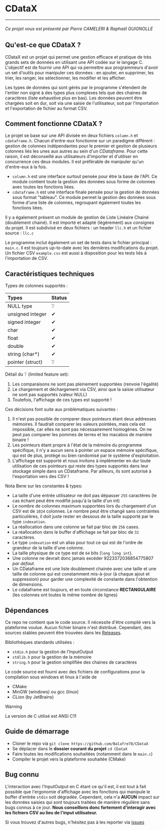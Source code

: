 # CDataX

---

###### Ce projet vous est présenté par Pierre CAMELERI & Raphaël GUIGNOLLE

## Qu'est-ce que CDataX ?

CDataX est un projet qui permet une gestion efficace et pratique de très grands sets de données en utilisant une API
codée sur le langage C. L'objectif est de fournir une API qui va permettre aux programmeurs d'avoir un set d'outils
pour manipuler ces données : en ajouter, en supprimer, les trier, les ranger, les sélectionner, les modifier et les
afficher.

Les types de données qui sont gérés par le programme s'étendent de l'entier non signé à des types plus complexes tels
que des chaines de caractères (liste exhaustive plus en bas). Les données peuvent être chargées soit en dur, soit via
une saisie de l'utilisateur, soit par l'importation et l'exportation de fichier au format CSV.

## Comment fonctionne CDataX ?

Le projet se base sur une API divisée en deux fichiers `column.h` et `cdataframe.h`. Chacun d'entre-eux fonctionne sur
un paradigme différent : gestion de colonnes indépendantes pour le premier et gestion de plusieurs colonnes liés les
unes aux autres au sein d'un *CDataframe*. Pour cette raison, il est déconseillé aux utilisateurs d'importer et
d'utiliser en concurrence ces deux modules. Il est préférable de manipuler qu'un d'entre-eux à la fois.

* `column.h` est une interface surtout pensée pour être la base de l'API. Ce module contient toute la gestion des
  données sous forme de colonnes avec toutes les fonctions liées.
* `cdataframe.h` est une interface finale pensée pour la gestion de données sous format "tableau". Ce module permet la
  gestion des données sous forme d'une liste de colonnes, regroupant également toutes les fonctions liées.

Il y a également présent un module de gestion de Liste Linéaire Chainé (doublement chainé). Il est importé et adapté
(légèrement) aux consignes du projet. Il est subdivisé en deux fichiers : un header `llc.h` et un fichier source : `llc.c`

Le programme inclut également un set de tests dans le fichier principal : `main.c`.
Il est toujours up-to-date avec les dernières modifications du projet.
Un fichier CSV `example.csv` est aussi à disposition pour les tests liés à l'importation de CSV.

## Caractéristiques techniques

Types de colonnes supportés :

| Types            | Status |
|:-----------------|:-------|
| NULL type        | ❔      |
| unsigned integer | ✔      |
| signed integer   | ✔      |
| char             | ✔      |
| float            | ✔      |
| double           | ✔      |
| string (char*)   | ✔      |
| pointer (struct) | ❔      |

Détail du ❔ (limited feature set):

1. Les comparaisons ne sont pas pleinement supportées (renvoie l'égalité)
2. Le chargement et déchargement via CSV, ainsi que la saisie utilisateur ne sont pas supportés (valeur NULL)
3. Toutefois, l'affichage de ces types est supporté !

Ces décisions font suite aux problématiques suivantes :

1. Il n'est pas possible de comparer deux pointeurs étant deux addresses mémoires. Il faudrait comparer les valeurs
   pointées, mais cela est impossible, car elles ne sont pas nécessairement homogènes. On ne peut
   pas comparer les pommes de terres et les macabos de manière binaire !
2. Les pointeurs étant propre à l'état de la mémoire du programme spécifique, il n'y a aucun sens à pointer un espace
   mémoire spécifique, qui est de plus, protégé ou bien randomisé par le système d'exploitation.
3. L'affichage est supporté et nous invitons à implémenter en dur toute utilisation de ces pointeurs qui reste des
   types supportés dans leur stockage simple dans un CDataframe. Par ailleurs, ils sont autorisé à l'exportation vers des CSV !

Nota Bene sur les constantes & types:

* La taille d'une entrée utilisateur ne doit pas dépasser `255` caractères (le cas échant peut être modifié jusqu'à la
  taille d'un int)
* Le nombre de colonnes maximum supportées lors du chargement d'un CSV est de `1024` colonnes. Le nombre peut être changé
  sans contraintes particulières, il doit juste rester en dessous de la taille supporté par le type `indexation`.
* La réallocation dans une colonne se fait par bloc de `256` cases.
* La réallocation dans le buffer d'affichage se fait par bloc de `32` caractères.
* Le type `indexation` est un alias pour tout ce qui est de l'ordre de grandeur de la taille d'une colonne.
* La taille physique de ce type est de `64` bits (`long long int`).
* Une colonne ne devrait donc jamais excéder 9223372036854775807 *par défaut*.
* Un CDataframe est une liste doublement chainée avec une taille et une taille de colonne qui est constamment mis-à-jour
  (à chaque ajout et suppression) pour garder une complexité de constante dans l'obtention de dimensions.
* Le cdataframe est toujours, et en toute circonstance **RECTANGULAIRE** (les colonnes ont toutes le même nombre de lignes)

## Dépendances

Ce repo ne contient que le code source. Il nécessite d'être compilé vers la plateforme voulue.
Aucun fichier binaire n'est distribué. Cependant, des sources stables peuvent être trouvées dans
les [Releases](https://github.com/Balafre78/CDataX/releases).

Bibliothèques standards utilisées :

* `stdio.h` pour la gestion de l'InputOutput
* `stdlib.h` pour la gestion de la mémoire
* `string.h` pour la gestion simplifiée des chaines de caractères

Le code source est fourni avec des fichiers de configurations pour la compilation sous windows et linux à l'aide de

* CMake
* MinGW (windows) ou gcc (linux)
* CLion (by JetBrains)

> [!WARNING]
> La version de C utilisé est ANSI C11

## Guide de démarrage

* Cloner le repo via `git clone https://github.com/Balafre78/CDataX`
* Se déplacer dans le **dossier courant du projet** `cd CDataX`
* Faire toutes les modifications souhaitées (notamment dans le `main.c`)
* Compiler le projet vers la plateforme souhaitée (CMake)

## Bug connu

L'interaction avec l'InputOutput en C étant ce qu'il est, il est tout à fait possible que l'ergonomie d'affichage
avec les fonctions qui manipule le buffer d'entrée `stdin` soit dégradée. Cependant, cela n'a **AUCUN** impact sur les
données saisies qui sont toujours traitées de manière régulière sans bugs connus à ce jour. **Nous conseillons donc
fortement d'interagir avec les fichiers CSV au lieu de l'input utilisateur.**

Si vous trouvez d'autres bugs, n'hésitez pas à les reporter via [issues](https://github.com/Balafre78/CDataX/issues)